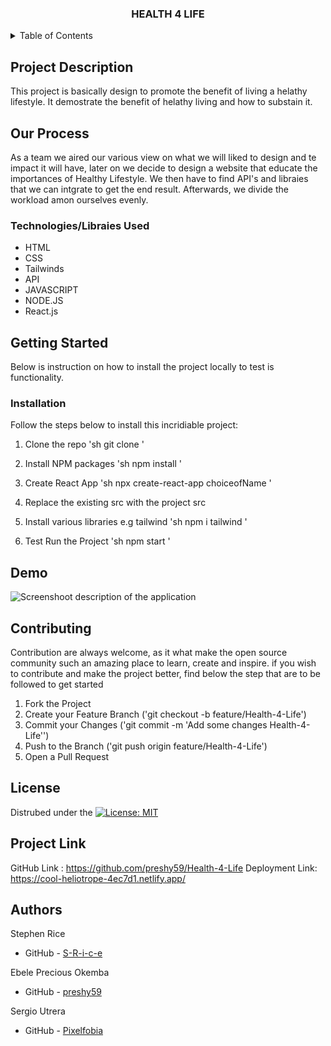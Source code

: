 

<a name="readme-top"></a>

<!-- PROJECT TITLE -->

<h3 align="center">HEALTH 4 LIFE</h3>

 

<!-- TABLE OF CONTENTS -->
<details>
  <summary>Table of Contents</summary>
  <ol>
    <li>
      <a href="#project-description"> Project Description</a>
      <ul>
        <li><a href="#our-process">Our Process</a></li>
        <li><a href="#built-with">Technologies/Libraies Used</a></li>
      </ul>
    </li>
    <li>
      <a href="#getting-started">Getting Started</a>
      <ul>
         <li><a href="#installation">Installation / Run Locally<</a></li>
        </ul>
    </li>
    <li><a href="#contributing">Contributing</a></li>
    <li><a href="#demo">Demo</a></li>
    <li><a href="#license">License</a></li>
    <li><a href="#links">Project Link</a></li>
    <li><a href="#authors">Authors</a></li>
    </ol>
</details>



<!-- DESCRIPTION OF THE PROJECT -->
## Project Description

This project is basically design to promote the benefit of living a helathy lifestyle. It demostrate the benefit of helathy living and how to substain it.  


## Our Process
As a team we aired our various view on what we will liked to design and te impact it will have, later on we decide to design a website that educate the importances of Healthy Lifestyle.  We then have to find API's and libraies that we can intgrate to get the end result. Afterwards, we divide the workload amon ourselves evenly. 


### Technologies/Libraies Used

 * HTML
 * CSS
 * Tailwinds
 * API
 * JAVASCRIPT
 * NODE.JS
 * React.js



<!-- GETTING STARTED -->
## Getting Started

Below is instruction on how to install the project locally to test is functionality.

### Installation
Follow the steps below to install this incridiable project:

1. Clone the repo
   'sh
   git clone 
   '
2. Install NPM packages
   'sh
   npm install
   '
3. Create React App
    'sh
    npx create-react-app choiceofName
    '

4. Replace the existing src with the project src

5. Install various libraries e.g tailwind
    'sh
    npm i tailwind
    '

6. Test Run the Project
    'sh
    npm start
    '


<!-- DEMO ON HOW THE PROJECT WORKS -->
## Demo

![Screenshoot description of the application](./public/assets/video/health-4-life%20screenshoot.gif)



<!-- CONTRIBUTING -->
## Contributing

Contribution are always welcome, as it what make the open source community such an amazing place to learn, create and inspire. if you wish to contribute and make the project better, find below the step that  are to be followed to get started
1. Fork the Project
2. Create your Feature Branch ('git checkout -b feature/Health-4-Life')
3. Commit your Changes ('git commit -m 'Add some changes Health-4-Life'')
4. Push to the Branch ('git push origin feature/Health-4-Life')
5. Open a Pull Request

<!-- LICENSE -->
## License

Distrubed under the [![License: MIT](https://img.shields.io/badge/License-MIT-yellow.svg)](https://opensource.org/licenses/MIT)

<!-- LINKS -->
## Project Link
GitHub Link : https://github.com/preshy59/Health-4-Life
Deployment Link: https://cool-heliotrope-4ec7d1.netlify.app/



## Authors
Stephen Rice
- GitHub - [S-R-i-c-e](https://github.com/S-R-i-c-e)

Ebele Precious Okemba
- GitHub - [preshy59](https://github.com/preshy59)

Sergio Utrera
- GitHub - [Pixelfobia](https://github.com/Pixelfobia)
